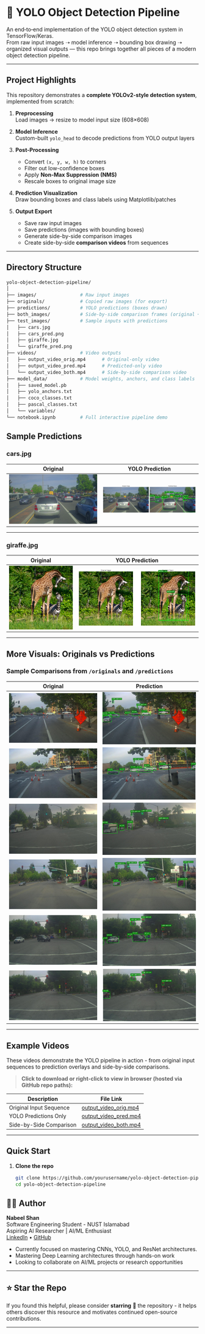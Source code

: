 # 🚗 YOLO Object Detection Pipeline

An end‑to‑end implementation of the YOLO object detection system in TensorFlow/Keras.  
From raw input images ➝ model inference ➝ bounding box drawing ➝ organized visual outputs — this repo brings together all pieces of a modern object detection pipeline.

---

## Project Highlights

This repository demonstrates a **complete YOLOv2-style detection system**, implemented from scratch:

1. **Preprocessing**  
   Load images → resize to model input size (608×608)

2. **Model Inference**  
   Custom-built `yolo_head` to decode predictions from YOLO output layers

3. **Post-Processing**  
   - Convert `(x, y, w, h)` to corners  
   - Filter out low-confidence boxes  
   - Apply **Non-Max Suppression (NMS)**  
   - Rescale boxes to original image size

4. **Prediction Visualization**  
   Draw bounding boxes and class labels using Matplotlib/patches

5. **Output Export**  
   - Save raw input images  
   - Save predictions (images with bounding boxes)  
   - Generate side-by-side comparison images  
   - Create side-by-side **comparison videos** from sequences

---

## Directory Structure

```bash
yolo-object-detection-pipeline/
│
├── images/                # Raw input images
├── originals/             # Copied raw images (for export)
├── predictions/           # YOLO predictions (boxes drawn)
├── both_images/           # Side-by-side comparison frames (original + predicted)
├── test_images/           # Sample inputs with predictions
│   ├── cars.jpg
│   ├── cars_pred.png
│   ├── giraffe.jpg
│   └── giraffe_pred.png
├── videos/                # Video outputs
│   ├── output_video_orig.mp4      # Original-only video
│   ├── output_video_pred.mp4      # Predicted-only video
│   └── output_video_both.mp4      # Side-by-side comparison video
├── model_data/            # Model weights, anchors, and class labels
│   ├── saved_model.pb
│   ├── yolo_anchors.txt
│   ├── coco_classes.txt
│   ├── pascal_classes.txt
│   └── variables/
└── notebook.ipynb         # Full interactive pipeline demo
```

## Sample Predictions

### cars.jpg

| Original | YOLO Prediction |
|----------|------------------|
| ![cars.jpg](test_images/cars.jpg) | ![cars_pred.png](test_images/cars_pred.png) |

---

### giraffe.jpg

| Original | YOLO Prediction |
|----------|------------------|
| ![giraffe.jpg](test_images/giraffe.jpg) | ![giraffe_pred.png](test_images/giraffe_pred.png) |

---

## More Visuals: Originals vs Predictions

### Sample Comparisons from `/originals` and `/predictions`

| Original | Prediction |
|----------|------------|
| ![](originals/0004.jpg) | ![](predictions/0004.jpg) |
| ![](originals/0006.jpg) | ![](predictions/0006.jpg) |
| ![](originals/0103.jpg) | ![](predictions/0103.jpg) |
| ![](originals/0051.jpg) | ![](predictions/0051.jpg) |
| ![](originals/0082.jpg) | ![](predictions/0082.jpg) |
| ![](originals/0087.jpg) | ![](predictions/0087.jpg) |
---

## Example Videos

These videos demonstrate the YOLO pipeline in action - from original input sequences to prediction overlays and side-by-side comparisons.

> **Click to download or right-click to view in browser (hosted via GitHub repo paths):**

| Description                  | File Link |
|-----------------------------|-----------|
| Original Input Sequence  | [output_video_orig.mp4](videos/output_video_orig.mp4) |
| YOLO Predictions Only     | [output_video_pred.mp4](videos/output_video_pred.mp4) |
| Side-by-Side Comparison  | [output_video_both.mp4](videos/output_video_both.mp4) |

---

## Quick Start

1. **Clone the repo**  
   ```bash
   git clone https://github.com/yourusername/yolo-object-detection-pipeline.git
   cd yolo-object-detection-pipeline
   ```

## 👨‍💻 Author

**Nabeel Shan**  
Software Engineering Student - NUST Islamabad  
Aspiring AI Researcher | AI/ML Enthusiast  
[LinkedIn](https://www.linkedin.com/in/nabeelshan) • [GitHub](https://github.com/nabeelshan78)  
- Currently focused on mastering CNNs, YOLO, and ResNet architectures.
- Mastering Deep Learning architectures through hands-on work
- Looking to collaborate on AI/ML projects or research opportunities

---

## ⭐ Star the Repo

If you found this helpful, please consider **starring** 🌟 the repository - it helps others discover this resource and motivates continued open-source contributions.

---
